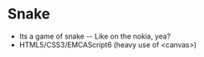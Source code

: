 # Snake
- Its a game of snake -- Like on the nokia, yea?
- HTML5/CSS3/EMCAScript6 (heavy use of \<canvas\>)